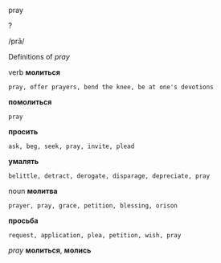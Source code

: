 pray

?

/prā/

Definitions of _pray_

verb
**молиться**

    pray, offer prayers, bend the knee, be at one's devotions
**помолиться**

    pray
**просить**

    ask, beg, seek, pray, invite, plead
**умалять**

    belittle, detract, derogate, disparage, depreciate, pray

noun
**молитва**

    prayer, pray, grace, petition, blessing, orison
**просьба**

    request, application, plea, petition, wish, pray

_pray_
**молиться**, **молись**